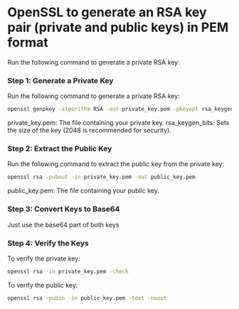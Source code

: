 
# OpenSSL to generate an RSA key pair (private and public keys) in PEM format

Run the following command to generate a private RSA key:
### Step 1: Generate a Private Key
Run the following command to generate a private RSA key:

```bash
openssl genpkey -algorithm RSA -out private_key.pem -pkeyopt rsa_keygen_bits:2048
```

private_key.pem: The file containing your private key.
rsa_keygen_bits: Sets the size of the key (2048 is recommended for security).


### Step 2: Extract the Public Key
Run the following command to extract the public key from the private key:
```bash
openssl rsa -pubout -in private_key.pem -out public_key.pem
```

public_key.pem: The file containing your public key.


### Step 3: Convert Keys to Base64
Just use the base64 part of both keys

### Step 4: Verify the Keys
To verify the private key:
```bash
openssl rsa -in private_key.pem -check
```
To verify the public key:
```bash
openssl rsa -pubin -in public_key.pem -text -noout
```
